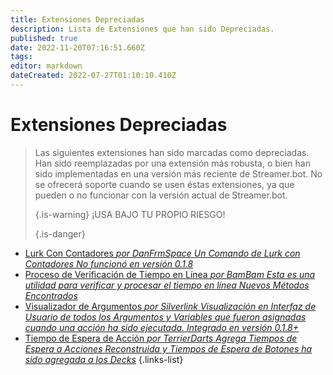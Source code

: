 ```yaml
---
title: Extensiones Depreciadas
description: Lista de Extensiones que han sido Depreciadas.
published: true
date: 2022-11-20T07:16:51.660Z
tags: 
editor: markdown
dateCreated: 2022-07-27T01:10:10.410Z
---
```


# Extensiones Depreciadas
> Las siguientes extensiones han sido marcadas como depreciadas.  Han sido reemplazadas por una extensión más robusta, o bien han sido implementadas en una versión más reciente de Streamer.bot. No se ofrecerá soporte cuando se usen éstas extensiones, ya que pueden o no funcionar con la versión actual de Streamer.bot. 
> 
> {.is-warning}
> ¡USA BAJO TU PROPIO RIESGO! 
> 
> {.is-danger}

* [Lurk Con Contadores *por DanFrmSpace* *Un Comando de Lurk con Contadores* *No funcionó en versión 0.1.8*](/depreciated/lurk-command-with-counters)
* [Proceso de Verificación de Tiempo en Línea *por BamBam* *Esta es una utilidad para verificar y procesar el tiempo en línea* *Nuevos Métodos Encontrados*](/depreciated/process-uptime-checking)
* [Visualizador de Argumentos *por Silverlink* *Visualización en Interfaz de Usuario de todos los Argumentos y Variables que fueron asignadas cuando una acción ha sido ejecutada.* *Integrado en versión 0.1.8+*](/depreciated/arguments-viewer)
* [Tiempo de Espera de Acción *por TerrierDarts* *Agrega Tiempos de Espera a Acciones* *Reconstruida y Tiempos de Espera de Botones ha sido agregada a los Decks*](/depreciated/actions-cooldown)
{.links-list}
